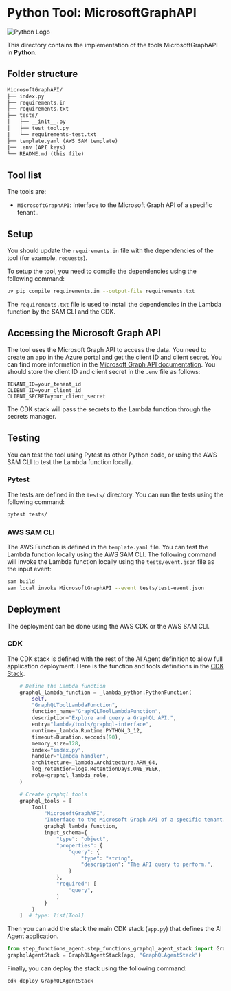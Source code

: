 # Python Tool: MicrosoftGraphAPI

![Python Logo](https://cdn.simpleicons.org/python?size=48) 

This directory contains the implementation of the tools MicrosoftGraphAPI in **Python**.

## Folder structure

```txt
MicrosoftGraphAPI/
├── index.py
├── requirements.in
├── requirements.txt
├── tests/
│   ├── __init__.py
│   ├── test_tool.py
|   └── requirements-test.txt
├── template.yaml (AWS SAM template)
|── .env (API keys)
└── README.md (this file)
```

## Tool list

The tools are:

* `MicrosoftGraphAPI`: Interface to the Microsoft Graph API of a specific tenant..

## Setup

You should update the `requirements.in` file with the dependencies of the tool (for example, `requests`).

To setup the tool, you need to compile the dependencies using the following command:

```bash
uv pip compile requirements.in --output-file requirements.txt
```

The `requirements.txt` file is used to install the dependencies in the Lambda function by the SAM CLI and the CDK.

## Accessing the Microsoft Graph API

The tool uses the Microsoft Graph API to access the data. You need to create an app in the Azure portal and get the client ID and client secret. You can find more information in the [Microsoft Graph API documentation](https://docs.microsoft.com/en-us/graph/auth-v2-service).
You should store the client ID and client secret in the `.env` file as follows:

```text
TENANT_ID=your_tenant_id
CLIENT_ID=your_client_id
CLIENT_SECRET=your_client_secret
```

The CDK stack will pass the secrets to the Lambda function through the secrets manager.

## Testing

You can test the tool using Pytest as other Python code, or using the AWS SAM CLI to test the Lambda function locally.

### Pytest

The tests are defined in the `tests/` directory. You can run the tests using the following command:

```bash
pytest tests/
```

### AWS SAM CLI

The AWS Function is defined in the `template.yaml` file. You can test the Lambda function locally using the AWS SAM CLI. The following command will invoke the Lambda function locally using the `tests/event.json` file as the input event:

```bash
sam build
sam local invoke MicrosoftGraphAPI --event tests/test-event.json
```

## Deployment

The deployment can be done using the AWS CDK or the AWS SAM CLI.

### CDK

The CDK stack is defined with the rest of the AI Agent definition to allow full application deployment. Here is the function and tools definitions in the [CDK Stack](../../step_functions_agent/step_functions_graphql_agent_stack.py).

```python
    # Define the Lambda function
    graphql_lambda_function = _lambda_python.PythonFunction(
        self, 
        "GraphQLToolLambdaFunction",
        function_name="GraphQLToolLambdaFunction",
        description="Explore and query a GraphQL API.",
        entry="lambda/tools/graphql-interface",
        runtime=_lambda.Runtime.PYTHON_3_12,
        timeout=Duration.seconds(90),
        memory_size=128,
        index="index.py",
        handler="lambda_handler",
        architecture=_lambda.Architecture.ARM_64,
        log_retention=logs.RetentionDays.ONE_WEEK,
        role=graphql_lambda_role,
    )

    # Create graphql tools
    graphql_tools = [
        Tool(
            "MicrosoftGraphAPI",
            "Interface to the Microsoft Graph API of a specific tenant.",
            graphql_lambda_function,
            input_schema={
                "type": "object",
                "properties": {
                    "query": {
                        "type": "string",
                        "description": "The API query to perform.",
                    }
                },
                "required": [
                    "query",
                ]
            }
        )
    ]  # type: list[Tool]
```

Then you can add the stack the main CDK stack (`app.py`) that defines the AI Agent application.

```python
from step_functions_agent.step_functions_graphql_agent_stack import GraphQLAgentStack
graphqlAgentStack = GraphQLAgentStack(app, "GraphQLAgentStack")
```

Finally, you can deploy the stack using the following command:

```bash
cdk deploy GraphQLAgentStack
```
